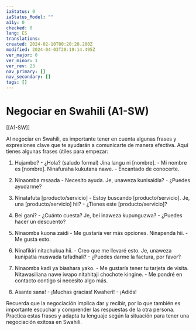 ```yaml
---
iaStatus: 0
iaStatus_Model: ""
a11y: 0
checked: 0
lang: ES
translations: 
created: 2024-02-10T00:20:20.200Z
modified: 2024-04-03T20:19:14.495Z
ver_major: 0
ver_minor: 1
ver_rev: 23
nav_primary: []
nav_secondary: []
tags: []
---
```

# Negociar en Swahili (A1-SW)

[[A1-SW]]

Al negociar en Swahili, es importante tener en cuenta algunas frases y expresiones clave que te ayudarán a comunicarte de manera efectiva. Aquí tienes algunas frases útiles para empezar:

1. Hujambo? - ¿Hola? (saludo formal)
   Jina langu ni [nombre]. - Mi nombre es [nombre].
   Ninafuraha kukutana nawe. - Encantado de conocerte.
   
2. Ninaomba msaada - Necesito ayuda.
   Je, unaweza kunisaidia? - ¿Puedes ayudarme?
   
3. Ninatafuta [producto/servicio] - Estoy buscando [producto/servicio].
   Je, una [producto/servicio] hii? - ¿Tienes este [producto/servicio]?
   
4. Bei gani? - ¿Cuánto cuesta?
   Je, bei inaweza kupunguzwa? - ¿Puedes hacer un descuento?
   
5. Ninaomba kuona zaidi - Me gustaría ver más opciones.
   Ninapenda hii. - Me gusta esto.
   
6. Ninafikiri nitachukua hii. - Creo que me llevaré esto.
   Je, unaweza kunipatia muswada tafadhali? - ¿Puedes darme la factura, por favor?
   
7. Ninaomba kadi ya biashara yako. - Me gustaría tener tu tarjeta de visita.
   Nitawasiliana nawe iwapo nitahitaji chochote kingine. - Me pondré en contacto contigo si necesito algo más.
   
8. Asante sana! - ¡Muchas gracias!
   Kwaheri! - ¡Adiós!

Recuerda que la negociación implica dar y recibir, por lo que también es importante escuchar y comprender las respuestas de la otra persona. Practica estas frases y adapta tu lenguaje según la situación para tener una negociación exitosa en Swahili.
